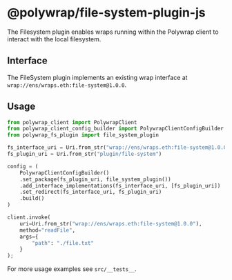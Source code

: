 # @polywrap/file-system-plugin-js

The Filesystem plugin enables wraps running within the Polywrap client to interact with the local filesystem.

## Interface

The FileSystem plugin implements an existing wrap interface at `wrap://ens/wraps.eth:file-system@1.0.0`.

## Usage

``` python
from polywrap_client import PolywrapClient
from polywrap_client_config_builder import PolywrapClientConfigBuilder
from polywrap_fs_plugin import file_system_plugin

fs_interface_uri = Uri.from_str("wrap://ens/wraps.eth:file-system@1.0.0")
fs_plugin_uri = Uri.from_str("plugin/file-system")

config = (
    PolywrapClientConfigBuilder()
    .set_package(fs_plugin_uri, file_system_plugin())
    .add_interface_implementations(fs_interface_uri, [fs_plugin_uri])
    .set_redirect(fs_interface_uri, fs_plugin_uri)
    .build()
)

client.invoke(
    uri=Uri.from_str("wrap://ens/wraps.eth:file-system@1.0.0"),
    method="readFile",
    args={
        "path": "./file.txt"
    }
);
```

For more usage examples see `src/__tests__`.
